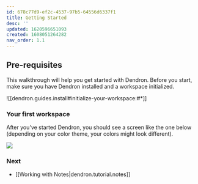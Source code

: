 ```yaml
---
id: 678c77d9-ef2c-4537-97b5-64556d6337f1
title: Getting Started
desc: ''
updated: 1620596651093
created: 1608051264282
nav_order: 1.1
---
```



## Pre-requisites

This walkthrough will help you get started with Dendron. Before you start, make sure you have Dendron installed and a workspace initialized. 

![[dendron.guides.install#initialize-your-workspace:#*]]

### Your first workspace

After you've started Dendron, you should see a screen like the one below (depending on your color theme, your colors might look different).

![](https://foundation-prod-assetspublic53c57cce-8cpvgjldwysl.s3-us-west-2.amazonaws.com/assets/images/quickstart.workspace.jpg)


### Next
- [[Working with Notes|dendron.tutorial.notes]]
